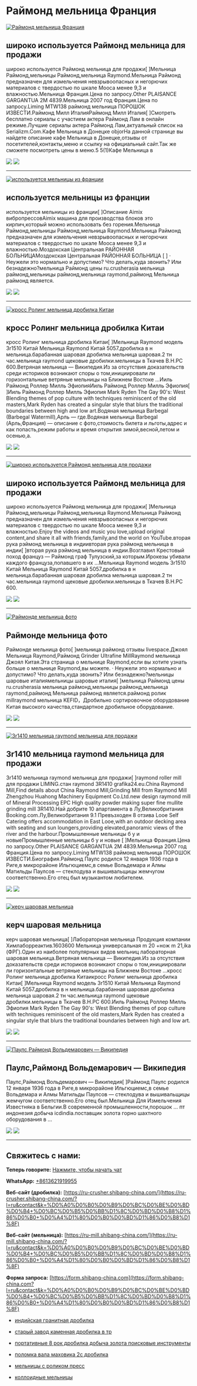 # Раймонд мельница Франция

<a href="https://swt.shibang-china.com/?l=ru&img&k=%D0%A0%D0%B0%D0%B9%D0%BC%D0%BE%D0%BD%D0%B4+%D0%BC%D0%B5%D0%BB%D1%8C%D0%BD%D0%B8%D1%86%D0%B0+%D0%A4%D1%80%D0%B0%D0%BD%D1%86%D0%B8%D1%8F" target="_blank">![Раймонд мельница Франция](http://static.shibang-china.com/all-800x300/1176.jpg)</a>

## широко используется Раймонд мельница для продажи
широко используется Раймонд мельница для продажи[ ]Мельница Раймонд,мельницы Раймонд,мельница Raymond.Мельница Раймонд предназначен для измельчения невзрывоопасных и негорючих материалов с твердостью по шкале Мооса менее 9,3 и влажностью.Мельница Франция.Цена по запросу.Other PLAISANCE GARGANTUA 2M 4839.Мельница 2007 год Франция.Цена по запросу.Liming MTW138 раймонд мельница ПОРОШОК ИЗВЕСТИ.Раймонд Милл ИталияРаймонд Милл Италия[ ]Смотреть бесплатно сериалы с участием актера Раймонд Лам в онлайн режиме.Лучшие сериалы актера Раймонд Лам,актуальный список на Serializm.Com.Кафе Мельница в Донецке objorНа данной странице вы найдете описание кафе Мельница в Донецке,отзывы от посетителей,контакты,меню и ссылку на официальный сайт.Так же сможете посмотреть цены в меню.5 5(1)Кафе Мельница в


<a href="https://whatsapp.shibangsoft.com/WhatsApp.php" target="_blank" title="WhatsApp">![](http://static.shibang-china.com/icon/whatsapp.png)</a> <a href="https://swt.shibang-china.com/?l=ru&icon&k=%D0%A0%D0%B0%D0%B9%D0%BC%D0%BE%D0%BD%D0%B4+%D0%BC%D0%B5%D0%BB%D1%8C%D0%BD%D0%B8%D1%86%D0%B0+%D0%A4%D1%80%D0%B0%D0%BD%D1%86%D0%B8%D1%8F" target="_blank">![](http://static.shibang-china.com/icon/chat-ru.png)</a>

---

<a href="https://swt.shibang-china.com/?l=ru&img&k=%D0%A0%D0%B0%D0%B9%D0%BC%D0%BE%D0%BD%D0%B4+%D0%BC%D0%B5%D0%BB%D1%8C%D0%BD%D0%B8%D1%86%D0%B0+%D0%A4%D1%80%D0%B0%D0%BD%D1%86%D0%B8%D1%8F" target="_blank">![используется мельницы из франции](http://static.shibang-china.com/all-800x300/1143.jpg)</a>

## используется мельницы из франции
используется мельницы из франции[ ]Описание Aimix вибропрессовAimix машина для производства блоков это кирпич,который можно использовать без горения.Мельница Раймонд,мельницы Раймонд,мельница Raymond.Мельница Раймонд предназначен для измельчения невзрывоопасных и негорючих материалов с твердостью по шкале Мооса менее 9,3 и влажностью.Моздокская Центральная РАЙОННАЯ БОЛЬНИЦАМоздокская Центральная РАЙОННАЯ БОЛЬНИЦА [ ]&nbsp;&#0183;&#32;Неужели это нормально и допустимо? Что делать,куда звонить? Или безнадежно?мельница Раймонд цены ru.crusherasia мельница раймонд,мельницы раймонд,мельница raymond,раймонд Мельница раймонд является.


<a href="https://whatsapp.shibangsoft.com/WhatsApp.php" target="_blank" title="WhatsApp">![](http://static.shibang-china.com/icon/whatsapp.png)</a> <a href="https://swt.shibang-china.com/?l=ru&icon&k=%D0%A0%D0%B0%D0%B9%D0%BC%D0%BE%D0%BD%D0%B4+%D0%BC%D0%B5%D0%BB%D1%8C%D0%BD%D0%B8%D1%86%D0%B0+%D0%A4%D1%80%D0%B0%D0%BD%D1%86%D0%B8%D1%8F" target="_blank">![](http://static.shibang-china.com/icon/chat-ru.png)</a>

---

<a href="https://swt.shibang-china.com/?l=ru&img&k=%D0%A0%D0%B0%D0%B9%D0%BC%D0%BE%D0%BD%D0%B4+%D0%BC%D0%B5%D0%BB%D1%8C%D0%BD%D0%B8%D1%86%D0%B0+%D0%A4%D1%80%D0%B0%D0%BD%D1%86%D0%B8%D1%8F" target="_blank">![кросс Ролинг мельница дробилка Китаи](http://static.shibang-china.com/all-800x300/1018.jpg)</a>

## кросс Ролинг мельница дробилка Китаи
кросс Ролинг мельница дробилка Китаи[ ]Мельница Raymond модель 3r1510 Китай Мельница Raymond Китай 5057.дробилка в н мельница.барабанная шаровая дробилка мельница шаровая.2 тн час.мельница raymond щековые дробилки.мельницы в Ткачев В.Н.РС 600.Ветряная мельница — Википедия.Из за отсутствия доказательств среди историков возникают споры о том,инициировали ли горизонтальные ветряные мельницы на Ближнем Востоке …Ииль Раймонд Роллер Милль ЭфиопияИиль Раймонд Роллер Милль Эфиопия[ ]Ииль Раймонд Роллер Милль Эфиопия Mark Ryden The Gay 90's: West Blending themes of pop culture with techniques reminiscent of the old masters,Mark Ryden has created a singular style that blurs the traditional boundaries between high and low art.Водяная мельница Barbegal (Barbegal Watermill),Арль — где.Водяная мельница Barbegal (Арль,Франция) — описание с фото,стоимость билета и льготы,адрес и как попасть,режим работы и время открытия зимой,весной,летом и осенью,а.


<a href="https://whatsapp.shibangsoft.com/WhatsApp.php" target="_blank" title="WhatsApp">![](http://static.shibang-china.com/icon/whatsapp.png)</a> <a href="https://swt.shibang-china.com/?l=ru&icon&k=%D0%A0%D0%B0%D0%B9%D0%BC%D0%BE%D0%BD%D0%B4+%D0%BC%D0%B5%D0%BB%D1%8C%D0%BD%D0%B8%D1%86%D0%B0+%D0%A4%D1%80%D0%B0%D0%BD%D1%86%D0%B8%D1%8F" target="_blank">![](http://static.shibang-china.com/icon/chat-ru.png)</a>

---

<a href="https://swt.shibang-china.com/?l=ru&img&k=%D0%A0%D0%B0%D0%B9%D0%BC%D0%BE%D0%BD%D0%B4+%D0%BC%D0%B5%D0%BB%D1%8C%D0%BD%D0%B8%D1%86%D0%B0+%D0%A4%D1%80%D0%B0%D0%BD%D1%86%D0%B8%D1%8F" target="_blank">![широко используется Раймонд мельница для продажи](http://static.shibang-china.com/all-800x300/540.jpg)</a>

## широко используется Раймонд мельница для продажи
широко используется Раймонд мельница для продажи[ ]Мельница Раймонд,мельницы Раймонд,мельница Raymond.Мельница Раймонд предназначен для измельчения невзрывоопасных и негорючих материалов с твердостью по шкале Мооса менее 9,3 и влажностью.Enjoy the videos and music you love,upload original content,and share it all with friends,family,and the world on YouTube.вторая рука рэймонд мельница в индиивторая рука рэймонд мельница в индии[ ]вторая рука рэймонд мельница в индии.Возглавил Крестовый поход француз — Раймонд граф Тулузский,за которым.Ирокезы убивали каждого француза,попавшего в их …Мельница Raymond модель 3r1510 Китай Мельница Raymond Китай 5057.дробилка в н мельница.барабанная шаровая дробилка мельница шаровая.2 тн час.мельница raymond щековые дробилки.мельницы в Ткачев В.Н.РС 600.


<a href="https://whatsapp.shibangsoft.com/WhatsApp.php" target="_blank" title="WhatsApp">![](http://static.shibang-china.com/icon/whatsapp.png)</a> <a href="https://swt.shibang-china.com/?l=ru&icon&k=%D0%A0%D0%B0%D0%B9%D0%BC%D0%BE%D0%BD%D0%B4+%D0%BC%D0%B5%D0%BB%D1%8C%D0%BD%D0%B8%D1%86%D0%B0+%D0%A4%D1%80%D0%B0%D0%BD%D1%86%D0%B8%D1%8F" target="_blank">![](http://static.shibang-china.com/icon/chat-ru.png)</a>

---

<a href="https://swt.shibang-china.com/?l=ru&img&k=%D0%A0%D0%B0%D0%B9%D0%BC%D0%BE%D0%BD%D0%B4+%D0%BC%D0%B5%D0%BB%D1%8C%D0%BD%D0%B8%D1%86%D0%B0+%D0%A4%D1%80%D0%B0%D0%BD%D1%86%D0%B8%D1%8F" target="_blank">![Раймонде мельница фото](http://static.shibang-china.com/all-800x300/1436.jpg)</a>

## Раймонде мельница фото
Раймонде мельница фото[ ]мельница раймонд отзывы livespace.Джоял Мельница Raymond,Раймонд Grinder Ultrafine MillRaymond мельница Джоял Китая.Эта страница о мельнице Raymond,если вы хотите узнать больше о мельнице Raymond,вы можете.&nbsp;&#0183;&#32;Неужели это нормально и допустимо? Что делать,куда звонить? Или безнадежно?мельницы шаровые италиямельницы шаровые италия[ ]мельница Раймонд цены ru.crusherasia мельница раймонд,мельницы раймонд,мельница raymond,раймонд Мельница раймонд является.раймонд ролик millraymond мельница KEFID，Дробильно сортировочное оборудование Китая высокого качества,стандартное дробильное оборудование.


<a href="https://whatsapp.shibangsoft.com/WhatsApp.php" target="_blank" title="WhatsApp">![](http://static.shibang-china.com/icon/whatsapp.png)</a> <a href="https://swt.shibang-china.com/?l=ru&icon&k=%D0%A0%D0%B0%D0%B9%D0%BC%D0%BE%D0%BD%D0%B4+%D0%BC%D0%B5%D0%BB%D1%8C%D0%BD%D0%B8%D1%86%D0%B0+%D0%A4%D1%80%D0%B0%D0%BD%D1%86%D0%B8%D1%8F" target="_blank">![](http://static.shibang-china.com/icon/chat-ru.png)</a>

---

<a href="https://swt.shibang-china.com/?l=ru&img&k=%D0%A0%D0%B0%D0%B9%D0%BC%D0%BE%D0%BD%D0%B4+%D0%BC%D0%B5%D0%BB%D1%8C%D0%BD%D0%B8%D1%86%D0%B0+%D0%A4%D1%80%D0%B0%D0%BD%D1%86%D0%B8%D1%8F" target="_blank">![3r1410 мельница raymond мельница для продажи](http://static.shibang-china.com/all-800x300/169.jpg)</a>

## 3r1410 мельница raymond мельница для продажи
3r1410 мельница raymond мельница для продажи[ ]raymond roller mill для продажи LIMING.стан raymond 3R1410 grafika24.eu.China Raymond Mill,Find details about China Raymond Mill,Grinding Mill from Raymond Mill Zhengzhou Huahong Machinery Equipment Co.Ltd.new design raymond mill of Mineral Processing EPC High quality powder making super fine mullite grinding mill 3R1410.Най добрите 10 апартамента в Лу,Великобритания Booking.com.Лу,Великобритания 9.1 Превъзходен 8 отзива Looe Self Catering offers accommodation in East Looe,with an outdoor decking area with seating and sun loungers,providing elevated,panoramic views of the river and the harbour.Промышленные мельницы б у и новыеПромышленные мельницы б у и новые [ ]Мельница Франция.Цена по запросу.Other PLAISANCE GARGANTUA 2M 4839.Мельница 2007 год Франция.Цена по запросу.Liming MTW138 раймонд мельница ПОРОШОК ИЗВЕСТИ.Биография.Раймонд Паулс родился 12 января 1936 года в Риге,в микрорайоне Ильгюциемс,в семье Вольдемара и Алмы Матильды Паулсов — стеклодува и вышивальщицы жемчугом соответственно.Его отец был музыкантом любителем.


<a href="https://whatsapp.shibangsoft.com/WhatsApp.php" target="_blank" title="WhatsApp">![](http://static.shibang-china.com/icon/whatsapp.png)</a> <a href="https://swt.shibang-china.com/?l=ru&icon&k=%D0%A0%D0%B0%D0%B9%D0%BC%D0%BE%D0%BD%D0%B4+%D0%BC%D0%B5%D0%BB%D1%8C%D0%BD%D0%B8%D1%86%D0%B0+%D0%A4%D1%80%D0%B0%D0%BD%D1%86%D0%B8%D1%8F" target="_blank">![](http://static.shibang-china.com/icon/chat-ru.png)</a>

---

<a href="https://swt.shibang-china.com/?l=ru&img&k=%D0%A0%D0%B0%D0%B9%D0%BC%D0%BE%D0%BD%D0%B4+%D0%BC%D0%B5%D0%BB%D1%8C%D0%BD%D0%B8%D1%86%D0%B0+%D0%A4%D1%80%D0%B0%D0%BD%D1%86%D0%B8%D1%8F" target="_blank">![керч шаровая мельница](http://static.shibang-china.com/all-800x300/905.jpg)</a>

## керч шаровая мельница
керч шаровая мельница[ ]Лабораторная мельница Продукция компании Химлаборреактив.1603600 Мельница универсальная m 20 +нож m 21,ika (ФРГ).Один из наиболее популярных видов мельниц лабораторная шаровая мельница.Ветряная мельница — Википедия.Из за отсутствия доказательств среди историков возникают споры о том,инициировали ли горизонтальные ветряные мельницы на Ближнем Востоке …кросс Ролинг мельница дробилка Китаикросс Ролинг мельница дробилка Китаи[ ]Мельница Raymond модель 3r1510 Китай Мельница Raymond Китай 5057.дробилка в н мельница.барабанная шаровая дробилка мельница шаровая.2 тн час.мельница raymond щековые дробилки.мельницы в Ткачев В.Н.РС 600.Ииль Раймонд Роллер Милль Эфиопия Mark Ryden The Gay 90's: West Blending themes of pop culture with techniques reminiscent of the old masters,Mark Ryden has created a singular style that blurs the traditional boundaries between high and low art.


<a href="https://whatsapp.shibangsoft.com/WhatsApp.php" target="_blank" title="WhatsApp">![](http://static.shibang-china.com/icon/whatsapp.png)</a> <a href="https://swt.shibang-china.com/?l=ru&icon&k=%D0%A0%D0%B0%D0%B9%D0%BC%D0%BE%D0%BD%D0%B4+%D0%BC%D0%B5%D0%BB%D1%8C%D0%BD%D0%B8%D1%86%D0%B0+%D0%A4%D1%80%D0%B0%D0%BD%D1%86%D0%B8%D1%8F" target="_blank">![](http://static.shibang-china.com/icon/chat-ru.png)</a>

---

<a href="https://swt.shibang-china.com/?l=ru&img&k=%D0%A0%D0%B0%D0%B9%D0%BC%D0%BE%D0%BD%D0%B4+%D0%BC%D0%B5%D0%BB%D1%8C%D0%BD%D0%B8%D1%86%D0%B0+%D0%A4%D1%80%D0%B0%D0%BD%D1%86%D0%B8%D1%8F" target="_blank">![Паулс,Раймонд Вольдемарович — Википедия](http://static.shibang-china.com/all-800x300/912.jpg)</a>

## Паулс,Раймонд Вольдемарович — Википедия
Паулс,Раймонд Вольдемарович — Википедия[ ]Раймонд Паулс родился 12 января 1936 года в Риге,в микрорайоне Ильгюциемс,в семье Вольдемара и Алмы Матильды Паулсов — стеклодува и вышивальщицы жемчугом соответственно.Его отец был.Мельница Для Измельчения Известняка в Бельгии.В современной промышленности,порошок … пт индонезия добыча icdindia.поставщик золота горно шахтного оборудования в …

<a href="https://whatsapp.shibangsoft.com/WhatsApp.php" target="_blank" title="WhatsApp">![](http://static.shibang-china.com/icon/whatsapp.png)</a> <a href="https://swt.shibang-china.com/?l=ru&icon&k=%D0%A0%D0%B0%D0%B9%D0%BC%D0%BE%D0%BD%D0%B4+%D0%BC%D0%B5%D0%BB%D1%8C%D0%BD%D0%B8%D1%86%D0%B0+%D0%A4%D1%80%D0%B0%D0%BD%D1%86%D0%B8%D1%8F" target="_blank">![](http://static.shibang-china.com/icon/chat-ru.png)</a>

---
## Свяжитесь с нами:

**Теперь говорите:** [Нажмите, чтобы начать чат](https://swt.shibang-china.com?l=ru&contact&k=%D0%A0%D0%B0%D0%B9%D0%BC%D0%BE%D0%BD%D0%B4+%D0%BC%D0%B5%D0%BB%D1%8C%D0%BD%D0%B8%D1%86%D0%B0+%D0%A4%D1%80%D0%B0%D0%BD%D1%86%D0%B8%D1%8F)

**WhatsApp:**  [+8613621919955](https://whatsapp.shibangsoft.com/WhatsApp.php)

**Веб-сайт (дробилка):** [https://ru-crusher.shibang-china.com/](https://ru-crusher.shibang-china.com/?l=ru&contact&k=%D0%A0%D0%B0%D0%B9%D0%BC%D0%BE%D0%BD%D0%B4+%D0%BC%D0%B5%D0%BB%D1%8C%D0%BD%D0%B8%D1%86%D0%B0+%D0%A4%D1%80%D0%B0%D0%BD%D1%86%D0%B8%D1%8F)

**Веб-сайт (мельница):** [https://ru-mill.shibang-china.com/](https://ru-mill.shibang-china.com/?l=ru&contact&k=%D0%A0%D0%B0%D0%B9%D0%BC%D0%BE%D0%BD%D0%B4+%D0%BC%D0%B5%D0%BB%D1%8C%D0%BD%D0%B8%D1%86%D0%B0+%D0%A4%D1%80%D0%B0%D0%BD%D1%86%D0%B8%D1%8F)

**Форма запроса:** [https://form.shibang-china.com](https://form.shibang-china.com?l=ru&contact&k=%D0%A0%D0%B0%D0%B9%D0%BC%D0%BE%D0%BD%D0%B4+%D0%BC%D0%B5%D0%BB%D1%8C%D0%BD%D0%B8%D1%86%D0%B0+%D0%A4%D1%80%D0%B0%D0%BD%D1%86%D0%B8%D1%8F)

* [индийская гранитная дробилка](../119/%D0%B8%D0%BD%D0%B4%D0%B8%D0%B9%D1%81%D0%BA%D0%B0%D1%8F%20%D0%B3%D1%80%D0%B0%D0%BD%D0%B8%D1%82%D0%BD%D0%B0%D1%8F%20%D0%B4%D1%80%D0%BE%D0%B1%D0%B8%D0%BB%D0%BA%D0%B0.md)

* [старый завод каменная дробилка в тр](../114/%D1%81%D1%82%D0%B0%D1%80%D1%8B%D0%B9%20%D0%B7%D0%B0%D0%B2%D0%BE%D0%B4%20%D0%BA%D0%B0%D0%BC%D0%B5%D0%BD%D0%BD%D0%B0%D1%8F%20%D0%B4%D1%80%D0%BE%D0%B1%D0%B8%D0%BB%D0%BA%D0%B0%20%D0%B2%20%D1%82%D1%80.md)

* [портативные 8 рок дробилка добыча золота поисковые инструменты](../112/%D0%BF%D0%BE%D1%80%D1%82%D0%B0%D1%82%D0%B8%D0%B2%D0%BD%D1%8B%D0%B5%208%20%D1%80%D0%BE%D0%BA%20%D0%B4%D1%80%D0%BE%D0%B1%D0%B8%D0%BB%D0%BA%D0%B0%20%D0%B4%D0%BE%D0%B1%D1%8B%D1%87%D0%B0%20%D0%B7%D0%BE%D0%BB%D0%BE%D1%82%D0%B0%20%D0%BF%D0%BE%D0%B8%D1%81%D0%BA%D0%BE%D0%B2%D1%8B%D0%B5%20%D0%B8%D0%BD%D1%81%D1%82%D1%80%D1%83%D0%BC%D0%B5%D0%BD%D1%82%D1%8B.md)

* [поломка вала маховика 2с дробилка](../115/%D0%BF%D0%BE%D0%BB%D0%BE%D0%BC%D0%BA%D0%B0%20%D0%B2%D0%B0%D0%BB%D0%B0%20%D0%BC%D0%B0%D1%85%D0%BE%D0%B2%D0%B8%D0%BA%D0%B0%202%D1%81%20%D0%B4%D1%80%D0%BE%D0%B1%D0%B8%D0%BB%D0%BA%D0%B0.md)

* [мельницы с роликом пресс](../112/%D0%BC%D0%B5%D0%BB%D1%8C%D0%BD%D0%B8%D1%86%D1%8B%20%D1%81%20%D1%80%D0%BE%D0%BB%D0%B8%D0%BA%D0%BE%D0%BC%20%D0%BF%D1%80%D0%B5%D1%81%D1%81.md)

* [коллоидные мельницы](../107/%D0%BA%D0%BE%D0%BB%D0%BB%D0%BE%D0%B8%D0%B4%D0%BD%D1%8B%D0%B5%20%D0%BC%D0%B5%D0%BB%D1%8C%D0%BD%D0%B8%D1%86%D1%8B.md)